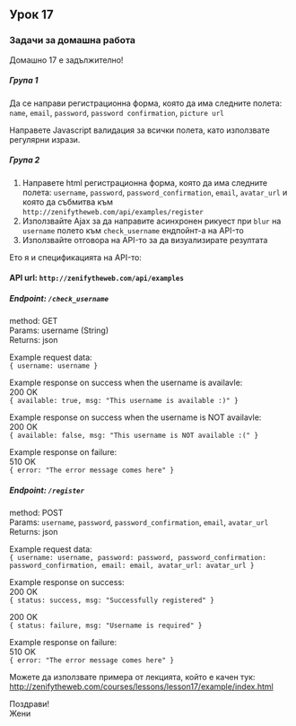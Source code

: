 ## Урок 17

### Задачи за домашна работа

Домашно 17 е задължително!

##### Група 1

Да се направи регистрационна форма, която да има следните полета:  
`name`, `email`, `password`, `password confirmation`, `picture url`

Направете Javascript валидация за всички полета, като използвате регулярни изрази.

##### Група 2

1. Направете html регистрационна форма, която да има следните полета: `username`, `password`, `password_confirmation`, `email`, `avatar_url` и която да събмитва към `http://zenifytheweb.com/api/examples/register`
2. Използвайте Ajax за да направите асинхронен рикуест при `blur` на `username` полето към `check_username` ендпойнт-а на API-то
3. Използвайте отговора на API-то за да визуализирате резултата

Ето я и спецификацията на API-то:

#### API url: `http://zenifytheweb.com/api/examples`

##### Endpoint: `/check_username`

method: GET  
Params: username (String)  
Returns: json

Example request data:  
`{ username: username }`

Example response on success when the username is availavle:  
200 OK  
`{ available: true, msg: "This username is available :)" }`

Example response on success when the username is NOT availavle:  
200 OK  
`{ available: false, msg: "This username is NOT available :(" }`

Example response on failure:  
510 OK  
`{ error: "The error message comes here" }`

##### Endpoint: `/register`

method: POST  
Params: `username`, `password`, `password_confirmation`, `email`, `avatar_url`
Returns: json

Example request data:  
`{ username: username, password: password, password_confirmation: password_confirmation, email: email, avatar_url: avatar_url }`

Example response on success:  
200 OK  
`{ status: success, msg: "Successfully registered" }`

200 OK  
`{ status: failure, msg: "Username is required" }`

Example response on failure:  
510 OK  
`{ error: "The error message comes here" }`


Можете да използвате примера от лекцията, който е качен тук:
http://zenifytheweb.com/courses/lessons/lesson17/example/index.html

Поздрави!  
Жени
